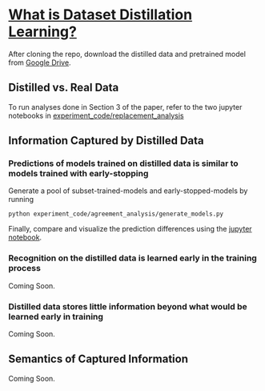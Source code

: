 # [What is Dataset Distillation Learning?](https://arxiv.org/abs/2406.04284)

After cloning the repo, download the distilled data and pretrained model from [Google Drive](https://drive.google.com/drive/folders/1kTQnt5WszAgifbyCYVPnaUYQrdqlAkNT?usp=sharing).

## Distilled vs. Real Data
To run analyses done in Section 3 of the paper, refer to the two jupyter notebooks in [experiment_code/replacement_analysis](https://github.com/princetonvisualai/What-is-Dataset-Distillation-Learning/tree/main/experiment_code/replacement_analysis)

## Information Captured by Distilled Data
### Predictions of models trained on distilled data is similar to models trained with early-stopping
Generate a pool of subset-trained-models and early-stopped-models by running
```
python experiment_code/agreement_analysis/generate_models.py 
```
Finally, compare and visualize the prediction differences using the [jupyter notebook](https://github.com/princetonvisualai/What-is-Dataset-Distillation-Learning/blob/main/experiment_code/agreement_analysis/compare_models.ipynb).

### Recognition on the distilled data is learned early in the training process
Coming Soon.

### Distilled data stores little information beyond what would be learned early in training
Coming Soon.

## Semantics of Captured Information
Coming Soon.
